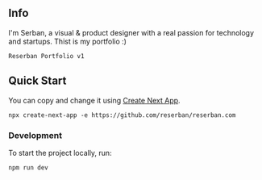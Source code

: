## Info

I'm Serban, a visual & product designer with a real passion for technology and startups. Thist is my portfolio :)

```
Reserban Portfolio v1
```

## Quick Start

You can copy and change it using [Create Next App](https://nextjs.org/docs/api-reference/create-next-app).

```
npx create-next-app -e https://github.com/reserban/reserban.com
```

### Development

To start the project locally, run:

```bash
npm run dev
```
